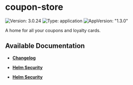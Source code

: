# coupon-store

![Version: 3.0.24](https://img.shields.io/badge/Version-3.0.24-informational?style=flat-square) ![Type: application](https://img.shields.io/badge/Type-application-informational?style=flat-square) ![AppVersion: "1.3.0"](https://img.shields.io/badge/AppVersion-"1.3.0"-informational?style=flat-square)

A home for all your coupons and loyalty cards.

## Available Documentation

- [**Changelog**](CHANGELOG)

- [**Helm Security**](container-security)

- [**Helm Security**](helm-security)

